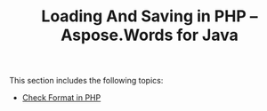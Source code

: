 ﻿---
title: Loading And Saving in PHP – Aspose.Words for Java
articleTitle: Loading And Saving in PHP
linktitle: Loading And Saving in PHP
description: "Loading And Saving Documents using PHP."
type: docs
weight: 10
url: /java/loading-and-saving-in-php/
---

This section includes the following topics:

- [Check Format in PHP](/words/java/check-format-in-php/)
